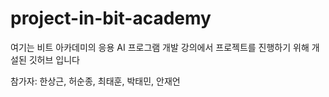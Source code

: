 # project-in-bit-academy
여기는 비트 아카데미의 응용 AI 프로그램 개발 강의에서 프로젝트를 진행하기 위해 개설된 깃허브 입니다

참가자: 한상근, 허순종, 최태훈, 박태민, 안재언


